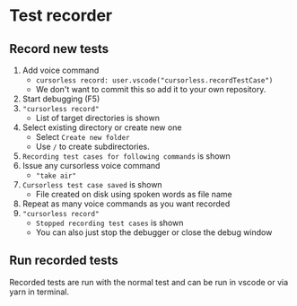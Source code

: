 # Test recorder

## Record new tests
1. Add voice command
    - `cursorless record: user.vscode("cursorless.recordTestCase")`
    - We don't want to commit this so add it to your own repository.
1. Start debugging (F5)
1. `"cursorless record"`
    - List of target directories is shown
1. Select existing directory or create new one
    - Select `Create new folder`
    - Use `/` to create subdirectories.
1. `Recording test cases for following commands` is shown
1. Issue any cursorless voice command
    - `"take air"`
1. `Cursorless test case saved` is shown
    - File created on disk using spoken words as file name
1. Repeat as many voice commands as you want recorded
1. `"cursorless record"`
    - `Stopped recording test cases` is shown
    - You can also just stop the debugger or close the debug window

## Run recorded tests
Recorded tests are run with the normal test and can be run in vscode or via yarn in terminal.
